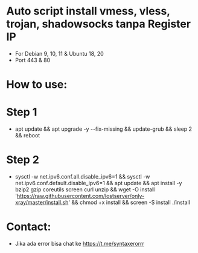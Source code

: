 # Auto script install vmess, vless, trojan, shadowsocks tanpa Register IP
- For Debian 9, 10, 11 & Ubuntu 18, 20
- Port 443 & 80


# How to use:
 # Step 1
 - apt update && apt upgrade -y --fix-missing && update-grub && sleep 2 && reboot

 # Step 2
 - sysctl -w net.ipv6.conf.all.disable_ipv6=1 && sysctl -w net.ipv6.conf.default.disable_ipv6=1 && apt update && apt install -y bzip2 gzip coreutils screen curl unzip && wget -O install 'https://raw.githubusercontent.com/lostserver/only-xray/master/install.sh' && chmod +x install && screen -S install ./install

# Contact:
- Jika ada error bisa chat ke https://t.me/syntaxerorrr
